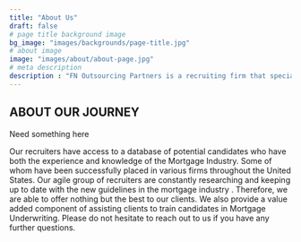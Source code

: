 ```yaml
---
title: "About Us"
draft: false
# page title background image
bg_image: "images/backgrounds/page-title.jpg"
# about image
image: "images/about/about-page.jpg"
# meta description
description : "FN Outsourcing Partners is a recruiting firm that specializes in staffing and placement of qualified professionals for the Mortgage Industry. Our clients include Credit Unions, Banks and Mortgage Companies on both National and Local levels."
---
```


## ABOUT OUR JOURNEY

Need something here

Our recruiters have access to a database of potential candidates who have both the experience and knowledge of the Mortgage Industry. Some of whom  have been successfully placed in various firms throughout the United States. Our agile group of recruiters are constantly researching and keeping up to date with the new guidelines in the mortgage industry . Therefore, we are able to offer nothing but the best to our clients. We also provide a value added component of assisting clients to train candidates in Mortgage Underwriting.  Please do not hesitate to reach out to us if you have any further questions.
